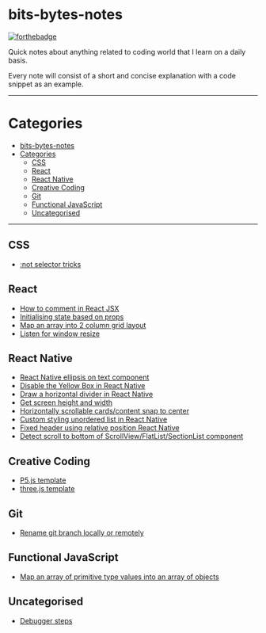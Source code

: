 # bits-bytes-notes

[![forthebadge](https://forthebadge.com/images/badges/built-with-love.svg)](https://forthebadge.com)

Quick notes about anything related to coding world that I learn on a daily basis.

Every note will consist of a short and concise explanation with a code snippet as an example.

---

# Categories
- [bits-bytes-notes](#bits-bytes-notes)
- [Categories](#categories)
  - [CSS](#css)
  - [React](#react)
  - [React Native](#react-native)
  - [Creative Coding](#creative-coding)
  - [Git](#git)
  - [Functional JavaScript](#functional-javascript)
  - [Uncategorised](#uncategorised)

---

## CSS
* [:not selector tricks](/css/not-selector-tricks.md)

## React
* [How to comment in React JSX](/react/comment-in-jsx.md)
* [Initialising state based on props](/react/initialising-state-based-on-props.md)
* [Map an array into 2 column grid layout](/react/map-array-two-column.md)
* [Listen for window resize](/react/listen-window-resize.md)

## React Native
* [React Native ellipsis on text component](/react-native/ellipsis-on-text.md)
* [Disable the Yellow Box in React Native](/react-native/disable-yellow-box.md)
* [Draw a horizontal divider in React Native](/react-native/horizontal-divider.md)
* [Get screen height and width](/react-native/screen-height-width.md)
* [Horizontally scrollable cards/content snap to center](/react-native/horizontal-scrollview-snapping.md)
* [Custom styling unordered list in React Native](/react-native/custom-style-bullet-list.md)
* [Fixed header using relative position React Native](/react-native/relative-position-header.md)
* [Detect scroll to bottom of ScrollView/FlatList/SectionList component](/react-native/scroll-to-bottom.md)

## Creative Coding
* [P5.js template](/creative-coding/p5js-template.md)
* [three.js template](/creative-coding/threejs-template.md)
  

## Git
* [Rename git branch locally or remotely](/git/rename-git-branch.md)

## Functional JavaScript
* [Map an array of primitive type values into an array of objects](/functional-javascript/map-array-into-array-of-objects.md)

## Uncategorised
* [Debugger steps](/uncategorised/debugger-steps.md)